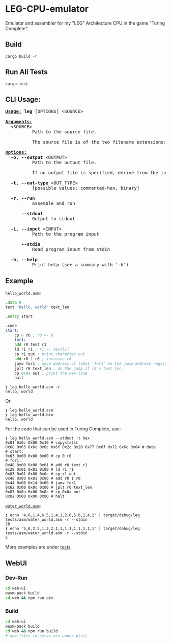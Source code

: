 LEG-CPU-emulator
===

Emulator and assembler for my "LEG" Architecture CPU in the game "Turing Complete".

## Build

```shell
cargo build -r
```

## Run All Tests

```shell
cargo test
```

## CLI Usage:
<pre><u style="text-decoration-style:solid"><b>Usage:</b></u> <b>leg</b> [OPTIONS] &lt;SOURCE&gt;

<u style="text-decoration-style:solid"><b>Arguments:</b></u>
  &lt;SOURCE&gt;
          Path to the source file.
          
          The source file is of the two filename extensions: .asm/.bin

<u style="text-decoration-style:solid"><b>Options:</b></u>
  <b>-o</b>, <b>--output</b> &lt;OUTPUT&gt;
          Path to the output file.
          
          If no output file is specified, derive from the input file.

  <b>-t</b>, <b>--out-type</b> &lt;OUT_TYPE&gt;
          [possible values: commented-hex, binary]

  <b>-r</b>, <b>--run</b>
          Assemble and run

      <b>--stdout</b>
          Output to stdout

  <b>-i</b>, <b>--input</b> &lt;INPUT&gt;
          Path to the program input

      <b>--stdin</b>
          Read program input from stdin

  <b>-h</b>, <b>--help</b>
          Print help (see a summary with &apos;-h&apos;)</pre>

## Example

`hello_world.asm`:
```asm
.data 0
text 'hello, world' text_len

.entry start

.code
start:
    cp 0 r0 ; r0 <- 0
    for1:
    add r0 text r1
    ld r1 r1 ; r1 <- text[i]
    cp r1 out ; print character out
    add r0 1 r0 ; increase r0
    jamv for1 ; move address of label 'for1' to the jump-address register
    jplt r0 text_len ; do the jump if r0 < text_len
    cp 0x0a out ; print the new-line
    halt
```

```console
❯ leg hello_world.asm -r
hello, world
```
Or
```console
❯ leg hello_world.asm
❯ leg hello_world.bin
hello, world
```
For the code that can be used in Turing Complete, use:
```console
❯ leg hello_world.asm --stdout -t hex
0x01 0x0c 0x00 0x10 # copystatic
0x68 0x65 0x6c 0x6c 0x6f 0x2c 0x20 0x77 0x6f 0x72 0x6c 0x64 # data
# start:
0x83 0x00 0x00 0x00 # cp 0 r0
# for1:
0x48 0x00 0x00 0x01 # add r0 text r1
0x28 0x01 0x01 0x00 # ld r1 r1
0x03 0x01 0x00 0x0c # cp r1 out
0x48 0x00 0x01 0x00 # add r0 1 r0
0x44 0x00 0x14 0x00 # jamv for1
0x62 0x00 0x0c 0x00 # jplt r0 text_len
0x83 0x0a 0x00 0x0c # cp 0x0a out
0x02 0x00 0x00 0x00 # halt
```

[`water_world.asm`](https://github.com/bczhc/leg-cpu-emulator/blob/master/tests/asm/water_world.asm):
```console
❯ echo '4,6,1,4,6,5,1,4,1,2,6,5,6,1,4,2' | target/debug/leg tests/asm/water_world.asm -r --stdin
28
❯ echo '5,6,2,5,1,3,2,1,1,1,1,1,1,1,1,1' | target/debug/leg tests/asm/water_world.asm -r --stdin
5
```

More examples are under [tests](https://github.com/bczhc/leg-cpu-emulator/tree/master/tests).

## WebUI

### Dev-Run

```bash
cd web-ui
wasm-pack build
cd web && npm run dev
```

### Build

```bash
cd web-ui
wasm-pack build
cd web && npm run build
# now files to serve are under dist/
```
